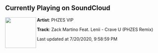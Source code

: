 ## Currently Playing on SoundCloud

[<img align="left" width="100" src="https://i1.sndcdn.com/artworks-SkgiPR15xr2Ei0qd-FsB7jQ-t50x50.jpg">](https://soundcloud.com/phzes-vip/zack-martino-feat-lenii-crave-u-phzes-remix)

**Artist**: PHZES VIP 

**Track**: Zack Martino Feat. Lenii - Crave U (PHZES Remix)

Last updated at 7/20/2020, 9:58:59 PM
